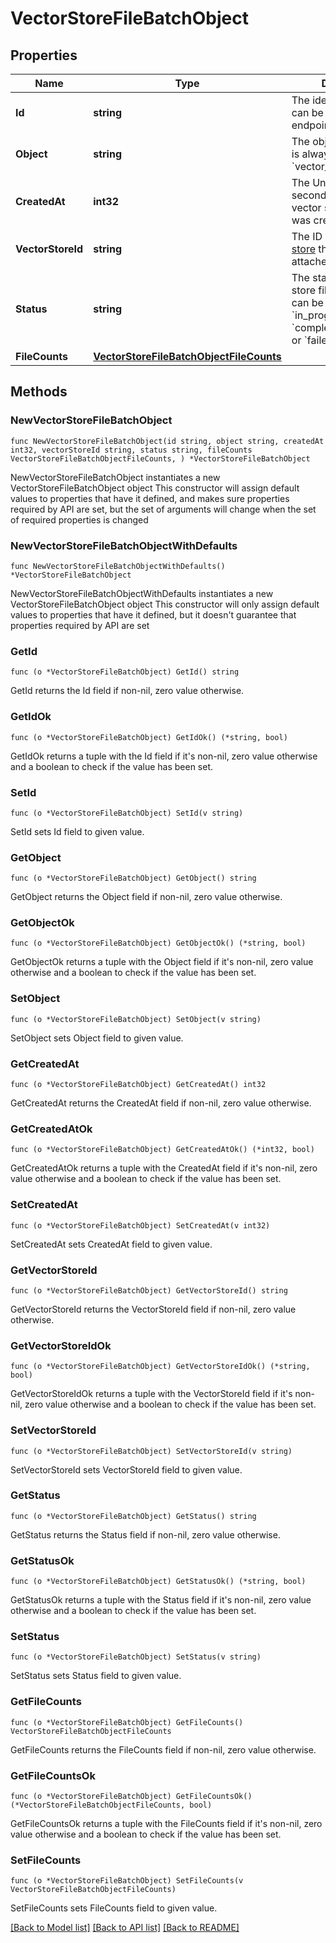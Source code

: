 # VectorStoreFileBatchObject

## Properties

Name | Type | Description | Notes
------------ | ------------- | ------------- | -------------
**Id** | **string** | The identifier, which can be referenced in API endpoints. | 
**Object** | **string** | The object type, which is always &#x60;vector_store.file_batch&#x60;. | 
**CreatedAt** | **int32** | The Unix timestamp (in seconds) for when the vector store files batch was created. | 
**VectorStoreId** | **string** | The ID of the [vector store](/docs/api-reference/vector-stores/object) that the [File](/docs/api-reference/files) is attached to. | 
**Status** | **string** | The status of the vector store files batch, which can be either &#x60;in_progress&#x60;, &#x60;completed&#x60;, &#x60;cancelled&#x60; or &#x60;failed&#x60;. | 
**FileCounts** | [**VectorStoreFileBatchObjectFileCounts**](VectorStoreFileBatchObjectFileCounts.md) |  | 

## Methods

### NewVectorStoreFileBatchObject

`func NewVectorStoreFileBatchObject(id string, object string, createdAt int32, vectorStoreId string, status string, fileCounts VectorStoreFileBatchObjectFileCounts, ) *VectorStoreFileBatchObject`

NewVectorStoreFileBatchObject instantiates a new VectorStoreFileBatchObject object
This constructor will assign default values to properties that have it defined,
and makes sure properties required by API are set, but the set of arguments
will change when the set of required properties is changed

### NewVectorStoreFileBatchObjectWithDefaults

`func NewVectorStoreFileBatchObjectWithDefaults() *VectorStoreFileBatchObject`

NewVectorStoreFileBatchObjectWithDefaults instantiates a new VectorStoreFileBatchObject object
This constructor will only assign default values to properties that have it defined,
but it doesn't guarantee that properties required by API are set

### GetId

`func (o *VectorStoreFileBatchObject) GetId() string`

GetId returns the Id field if non-nil, zero value otherwise.

### GetIdOk

`func (o *VectorStoreFileBatchObject) GetIdOk() (*string, bool)`

GetIdOk returns a tuple with the Id field if it's non-nil, zero value otherwise
and a boolean to check if the value has been set.

### SetId

`func (o *VectorStoreFileBatchObject) SetId(v string)`

SetId sets Id field to given value.


### GetObject

`func (o *VectorStoreFileBatchObject) GetObject() string`

GetObject returns the Object field if non-nil, zero value otherwise.

### GetObjectOk

`func (o *VectorStoreFileBatchObject) GetObjectOk() (*string, bool)`

GetObjectOk returns a tuple with the Object field if it's non-nil, zero value otherwise
and a boolean to check if the value has been set.

### SetObject

`func (o *VectorStoreFileBatchObject) SetObject(v string)`

SetObject sets Object field to given value.


### GetCreatedAt

`func (o *VectorStoreFileBatchObject) GetCreatedAt() int32`

GetCreatedAt returns the CreatedAt field if non-nil, zero value otherwise.

### GetCreatedAtOk

`func (o *VectorStoreFileBatchObject) GetCreatedAtOk() (*int32, bool)`

GetCreatedAtOk returns a tuple with the CreatedAt field if it's non-nil, zero value otherwise
and a boolean to check if the value has been set.

### SetCreatedAt

`func (o *VectorStoreFileBatchObject) SetCreatedAt(v int32)`

SetCreatedAt sets CreatedAt field to given value.


### GetVectorStoreId

`func (o *VectorStoreFileBatchObject) GetVectorStoreId() string`

GetVectorStoreId returns the VectorStoreId field if non-nil, zero value otherwise.

### GetVectorStoreIdOk

`func (o *VectorStoreFileBatchObject) GetVectorStoreIdOk() (*string, bool)`

GetVectorStoreIdOk returns a tuple with the VectorStoreId field if it's non-nil, zero value otherwise
and a boolean to check if the value has been set.

### SetVectorStoreId

`func (o *VectorStoreFileBatchObject) SetVectorStoreId(v string)`

SetVectorStoreId sets VectorStoreId field to given value.


### GetStatus

`func (o *VectorStoreFileBatchObject) GetStatus() string`

GetStatus returns the Status field if non-nil, zero value otherwise.

### GetStatusOk

`func (o *VectorStoreFileBatchObject) GetStatusOk() (*string, bool)`

GetStatusOk returns a tuple with the Status field if it's non-nil, zero value otherwise
and a boolean to check if the value has been set.

### SetStatus

`func (o *VectorStoreFileBatchObject) SetStatus(v string)`

SetStatus sets Status field to given value.


### GetFileCounts

`func (o *VectorStoreFileBatchObject) GetFileCounts() VectorStoreFileBatchObjectFileCounts`

GetFileCounts returns the FileCounts field if non-nil, zero value otherwise.

### GetFileCountsOk

`func (o *VectorStoreFileBatchObject) GetFileCountsOk() (*VectorStoreFileBatchObjectFileCounts, bool)`

GetFileCountsOk returns a tuple with the FileCounts field if it's non-nil, zero value otherwise
and a boolean to check if the value has been set.

### SetFileCounts

`func (o *VectorStoreFileBatchObject) SetFileCounts(v VectorStoreFileBatchObjectFileCounts)`

SetFileCounts sets FileCounts field to given value.



[[Back to Model list]](../README.md#documentation-for-models) [[Back to API list]](../README.md#documentation-for-api-endpoints) [[Back to README]](../README.md)


